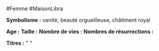 #Femme #MaisonLibra

**Symbolisme :** vanité, beauté orgueilleuse, châtiment royal

**Age :**
**Taille :**
**Nombre de vies :**
**Nombres de résurrections :**

**Titres :** 
"
"
